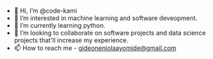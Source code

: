 - 👋 Hi, I’m @code-kami
- 👀 I’m interested in machine learning and software deveopment.
- 🌱 I’m currently learning python.
- 💞️ I’m looking to collaborate on software projects and data science projects that'll increase my experience.
- 📫 How to reach me - gideoneniolaayomide@gmail.com

<!---
code-kami/code-kami is a ✨ special ✨ repository because its `README.md` (this file) appears on your GitHub profile.
You can click the Preview link to take a look at your changes.
--->
